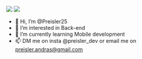 
![](http://github-profile-summary-cards.vercel.app/api/cards/profile-details?username=Preisler25&theme=github_dark)
![](http://github-profile-summary-cards.vercel.app/api/cards/most-commit-language?username=Preisler25&theme=github_dark)

- 👋 Hi, I’m @Preisler25
- 👀 I’m interested in Back-end
- 🌱 I’m currently learning Mobile development
- 📫 DM me on insta @preisler_dev or email me on preisler.andras@gmail.com
<!---
Preisler25/Preisler25 is a ✨ special ✨ repository because its `README.md` (this file) appears on your GitHub profile.
You can click the Preview link to take a look at your changes.
--->

